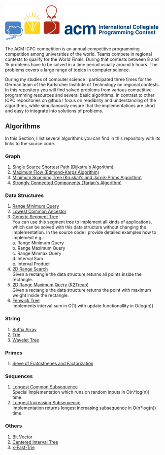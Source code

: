 ![ICPC](https://github.com/kittobi1992/ProblemSolving/blob/master/icpc.png "International Competitive Programming Contest")

The ACM ICPC competition is an annual competitive programming competition among universities of the world. Teams compete in regional contests to qualify for the World Finals. During that contests between 8 and 15 problems have to be solved in a time period usually around 5 hours. The problems covers a large range of topics in computer science.

During my studies of computer science I participated three times for the German team of the Karlsruher Institute of Technology on regional contests. In this repository you will find solved problems from various competitive programming resources and several basic algorithms. In contrast to other ICPC repositories on github I focus on readibility and understanding of the algorithms, while simultanously ensure that the implementations are short and easy to integrate into solutions of problems.

## Algorithms

In this Section, I list several algorithms you can find in this repository with its links to the source code.

### Graph

1. [Single Source Shortest Path (Dijkstra's Algorithm)](https://github.com/kittobi1992/ProblemSolving/blob/master/Implementation/Graph/dijkstra.cpp)
2. [Maximum Flow (Edmond-Karps Algorithm)](https://github.com/kittobi1992/ProblemSolving/blob/master/Implementation/Graph/flow.cpp)
3. [Minimum Spanning Tree (Kruskal's and Jarnik-Prims Algorithm)](https://github.com/kittobi1992/ProblemSolving/blob/master/Implementation/Graph/mst.cpp)
4. [Strongly Connected Components (Tarjan's Algorithm)](https://github.com/kittobi1992/ProblemSolving/blob/master/Implementation/Graph/tarjan.cpp)

### Data Structures

1. [Range Minimum Query](https://github.com/kittobi1992/ProblemSolving/blob/master/Implementation/Datastructures/rmq.cpp)
2. [Lowest Common Ancestor](https://github.com/kittobi1992/ProblemSolving/blob/master/Implementation/Datastructures/lca.cpp)
3. [Generic Segment Tree](https://github.com/kittobi1992/ProblemSolving/blob/master/Implementation/Datastructures/segment_tree.cpp)  
You can use this segment tree to implement all kinds of applications, which can be solved with this data structure without changing the implementation. In the source code I provide detailed examples how to implement e.g.:  
a. Range Minimum Query  
b. Range Maximum Query  
c. Range Minmax Query  
d. Interval Sum  
e. Interval Product
4. [2D Range Search](https://github.com/kittobi1992/ProblemSolving/blob/master/Implementation/Datastructures/2D_range_search.cpp)  
Given a rectangle the data structure returns all points inside the rectangle.
5. [2D Range Maximum Query (K2Treap)](https://github.com/kittobi1992/ProblemSolving/blob/master/Implementation/Datastructures/segment_tree.cpp)  
Given a rectangle the data structure returns the point with maximum weight inside the rectangle.
6. [Fenwick Tree](https://github.com/kittobi1992/ProblemSolving/blob/master/Implementation/Datastructures/fenwick_tree.cpp)  
Implements interval sum in O(1) with update functionallity in O(log(n))

### String
1. [Suffix Array](https://github.com/kittobi1992/ProblemSolving/blob/master/Implementation/String/suffix_array.cpp)
2. [Trie](https://github.com/kittobi1992/ProblemSolving/blob/master/Implementation/String/trie.cpp)
3. [Wavelet Tree](https://github.com/kittobi1992/ProblemSolving/blob/master/Implementation/String/wavelet_tree.cpp)

### Primes
1. [Sieve of Eratosthenes and Factorization](https://github.com/kittobi1992/ProblemSolving/blob/master/Implementation/Primes/primes.cpp)

### Sequences
1. [Longest Common Subsequence](https://github.com/kittobi1992/ProblemSolving/blob/master/Implementation/Sequence/sequence.cpp#L49)  
Special Implementation which runs on random inputs in O(n*log(n)) time.
2. [Longest Increasing Subsequence](https://github.com/kittobi1992/ProblemSolving/blob/master/Implementation/Sequence/sequence.cpp#L100)  
Implementation returns longest increasing subsequence in O(n*log(n)) time.

### Others
1. [Bit Vector](https://github.com/kittobi1992/ProblemSolving/blob/master/Implementation/Others/bitvector.cpp)
2. [Centered Interval Tree](https://github.com/kittobi1992/ProblemSolving/blob/master/Implementation/Others/interval_tree.cpp)
3. [x-Fast-Trie](https://github.com/kittobi1992/ProblemSolving/blob/master/Implementation/Others/x_fast_trie.cpp)
